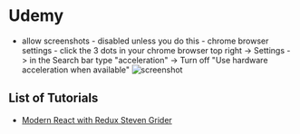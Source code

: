 # Udemy
* allow screenshots - disabled unless you do this - chrome browser settings - click the 3 dots in your chrome browser top right -> Settings -> in the Search bar type "acceleration" -> Turn off "Use hardware acceleration when available"
![screenshot](https://i.imgur.com/B8Uqg1Y.png)

## List of Tutorials
* [Modern React with Redux Steven Grider](./modern-react-with-redux-steven-grider.md)

